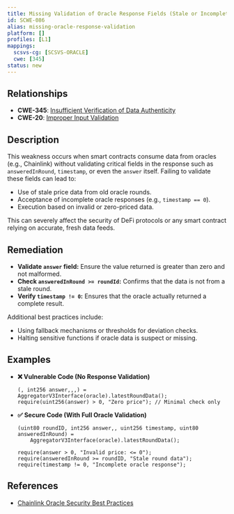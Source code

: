 ```yaml
---
title: Missing Validation of Oracle Response Fields (Stale or Incomplete Data)
id: SCWE-086
alias: missing-oracle-response-validation
platform: []
profiles: [L1]
mappings:
  scsvs-cg: [SCSVS-ORACLE]
  cwe: [345]
status: new
---
```


## Relationships
- **CWE-345**: [Insufficient Verification of Data Authenticity](https://cwe.mitre.org/data/definitions/345.html)
- **CWE-20**:  [Improper Input Validation](https://cwe.mitre.org/data/definitions/20.html)

## Description
This weakness occurs when smart contracts consume data from oracles (e.g., Chainlink) without validating critical fields in the response such as `answeredInRound`, `timestamp`, or even the `answer` itself. Failing to validate these fields can lead to:

- Use of stale price data from old oracle rounds.
- Acceptance of incomplete oracle responses (e.g., `timestamp == 0`).
- Execution based on invalid or zero-priced data.

This can severely affect the security of DeFi protocols or any smart contract relying on accurate, fresh data feeds.

## Remediation
- **Validate `answer` field:** Ensure the value returned is greater than zero and not malformed.
- **Check `answeredInRound >= roundId`:** Confirms that the data is not from a stale round.
- **Verify `timestamp != 0`:** Ensures that the oracle actually returned a complete result.

Additional best practices include:
- Using fallback mechanisms or thresholds for deviation checks.
- Halting sensitive functions if oracle data is suspect or missing.

## Examples

- **❌ Vulnerable Code (No Response Validation)**  
    ```solidity
    (, int256 answer,,,) = AggregatorV3Interface(oracle).latestRoundData();
    require(uint256(answer) > 0, "Zero price"); // Minimal check only
    ```

- **✅ Secure Code (With Full Oracle Validation)**  
    ```solidity
    (uint80 roundID, int256 answer,, uint256 timestamp, uint80 answeredInRound) = 
        AggregatorV3Interface(oracle).latestRoundData();

    require(answer > 0, "Invalid price: <= 0");
    require(answeredInRound >= roundID, "Stale round data");
    require(timestamp != 0, "Incomplete oracle response");
    ```

## References
- [Chainlink Oracle Security Best Practices](https://docs.chain.link/data-feeds/security/)
